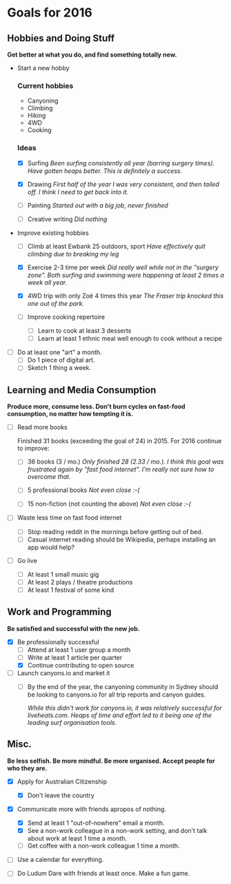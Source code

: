# Goals for 2016

## Hobbies and Doing Stuff

**Get better at what you do, and find something totally new.**

* Start a new hobby

    ### Current hobbies
    * Canyoning
    * Climbing
    * Hiking
    * 4WD
    * Cooking

    ### Ideas
    * [x] Surfing
        *Been surfing consistently all year (barring surgery times). Have
        gotten heaps better. This is definitely a success.*

    * [x] Drawing
        *First half of the year I was very consistent, and then tailed off. I
        think I need to get back into it.*

    * [ ] Painting
        *Started out with a big job, never finished*

    * [ ] Creative writing
        *Did nothing*

* Improve existing hobbies
    * [ ] Climb at least Ewbank 25 outdoors, sport
        *Have effectively quit climbing due to breaking my leg*

    * [x] Exercise 2-3 time per week
        *Did really well while not in the "surgery zone". Both surfing and
        swimming were happening at least 2 times a week all year.*

    * [x] 4WD trip with only Zoë 4 times this year
        *The Fraser trip knocked this one out of the park.*

    * [ ] Improve cooking repertoire
        * [ ] Learn to cook at least 3 desserts
        * [ ] Learn at least 1 ethnic meal well enough to cook without a recipe

* [ ] Do at least one "art" a month.
    * [ ] Do 1 piece of digital art.
    * [ ] Sketch 1 thing a week.

## Learning and Media Consumption

**Produce more, consume less. Don't burn cycles on fast-food consumption, no
matter how tempting it is.**

* [ ] Read more books

    Finished 31 books (exceeding the goal of 24) in 2015. For 2016 continue
    to improve:

    * [ ] 36 books (3 / mo.)
        *Only finished 28 (2.33 / mo.). I think this goal was frustrated
        again by "fast food internet". I'm really not sure how to overcome
        that.*

    * [ ] 5 professional books
        *Not even close :-(*

    * [ ] 15 non-fiction (not counting the above)
        *Not even close :-(*

* [ ] Waste less time on fast food internet
    * [ ] Stop reading reddit in the mornings before getting out of bed.
    * [ ] Casual internet reading should be Wikipedia, perhaps installing an
      app would help?

* [ ] Go live
    * [ ] At least 1 small music gig
    * [ ] At least 2 plays / theatre productions
    * [ ] At least 1 festival of some kind

## Work and Programming

**Be satisfied and successful with the new job.**

* [x] Be professionally successful
    * [ ] Attend at least 1 user group a month
    * [ ] Write at least 1 article per quarter
    * [x] Continue contributing to open source

* [ ] Launch canyons.io and market it
    * [ ] By the end of the year, the canyoning community in Sydney should be
      looking to canyons.io for all trip reports and canyon guides.

      *While this didn't work for canyons.io, it was relatively successful
      for liveheats.com. Heaps of time and effort led to it being one of the
      leading surf organisation tools.*

## Misc.

**Be less selfish. Be more mindful. Be more organised. Accept people for who
they are.**

* [x] Apply for Australian Citizenship
    * [x] Don't leave the country

* [x] Communicate more with friends apropos of nothing.
    * [x] Send at least 1 "out-of-nowhere" email a month.
    * [x] See a non-work colleague in a non-work setting, and don't talk about
      work at least 1 time a month.
    * [ ] Get coffee with a non-work colleague 1 time a month.

* [ ] Use a calendar for everything.

* [ ] Do Ludum Dare with friends at least once. Make a fun game.
